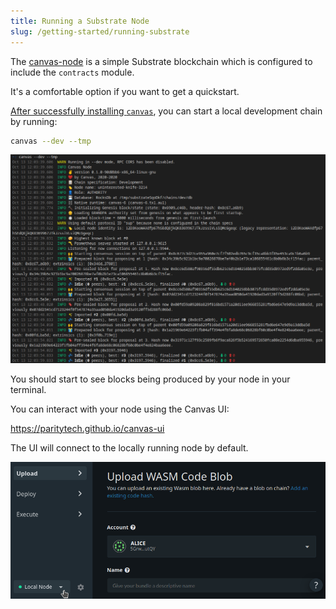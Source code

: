 ```yaml
---
title: Running a Substrate Node
slug: /getting-started/running-substrate
---
```


The [canvas-node](https://github.com/paritytech/canvas-node#note) is a simple Substrate
blockchain which is configured to include the `contracts` module.

It's a comfortable option if you want to get a quickstart.

[After successfully installing `canvas`](/getting-started/setup), you can start a local development chain by running:

```bash
canvas --dev --tmp
```

![An image of the terminal starting a Substrate node](./assets/start-substrate-node.png)

You should start to see blocks being produced by your node in your terminal.

You can interact with your node using the Canvas UI:

https://paritytech.github.io/canvas-ui

The UI will connect to the locally running node by default.

![An image of the Canvas UI connected to the local node](./assets/canvas-settings.png)
